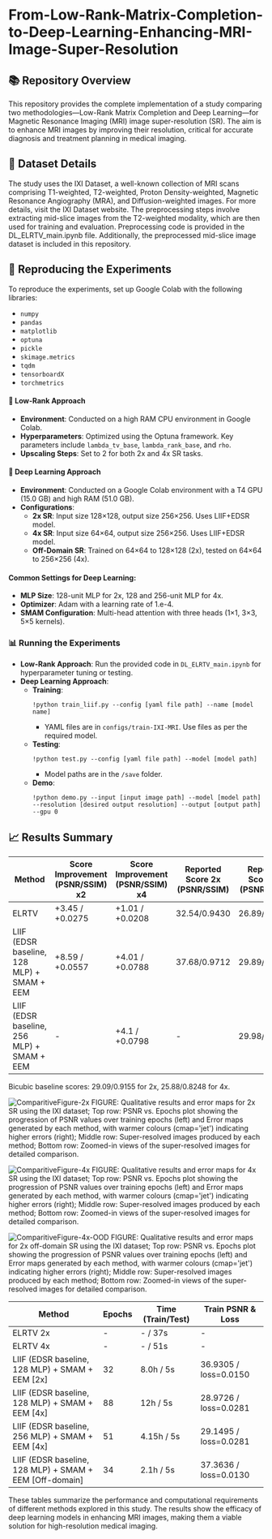 # From-Low-Rank-Matrix-Completion-to-Deep-Learning-Enhancing-MRI-Image-Super-Resolution

## 📚 Repository Overview

This repository provides the complete implementation of a study comparing two methodologies—Low-Rank Matrix Completion and Deep Learning—for Magnetic Resonance Imaging (MRI) image super-resolution (SR). The aim is to enhance MRI images by improving their resolution, critical for accurate diagnosis and treatment planning in medical imaging.
## 🧠 Dataset Details

The study uses the IXI Dataset, a well-known collection of MRI scans comprising T1-weighted, T2-weighted, Proton Density-weighted, Magnetic Resonance Angiography (MRA), and Diffusion-weighted images. For more details, visit the IXI Dataset website. The preprocessing steps involve extracting mid-slice images from the T2-weighted modality, which are then used for training and evaluation. Preprocessing code is provided in the DL_ELRTV_main.ipynb file. Additionally, the preprocessed mid-slice image dataset is included in this repository.
## 🔄 Reproducing the Experiments

To reproduce the experiments, set up Google Colab with the following libraries:

- `numpy`
- `pandas`
- `matplotlib`
- `optuna`
- `pickle`
- `skimage.metrics`
- `tqdm`
- `tensorboardX`
- `torchmetrics`

#### 🧩 Low-Rank Approach
- **Environment**: Conducted on a high RAM CPU environment in Google Colab.
- **Hyperparameters**: Optimized using the Optuna framework. Key parameters include `lambda_tv_base`, `lambda_rank_base`, and `rho`.
- **Upscaling Steps**: Set to 2 for both 2x and 4x SR tasks.

#### 🤖 Deep Learning Approach
- **Environment**: Conducted on a Google Colab environment with a T4 GPU (15.0 GB) and high RAM (51.0 GB).
- **Configurations**:
  - **2x SR**: Input size 128×128, output size 256×256. Uses LIIF+EDSR model.
  - **4x SR**: Input size 64×64, output size 256×256. Uses LIIF+EDSR model.
  - **Off-Domain SR**: Trained on 64×64 to 128×128 (2x), tested on 64×64 to 256×256 (4x).

#### Common Settings for Deep Learning:
- **MLP Size**: 128-unit MLP for 2x, 128 and 256-unit MLP for 4x.
- **Optimizer**: Adam with a learning rate of 1.e-4.
- **SMAM Configuration**: Multi-head attention with three heads (1×1, 3×3, 5×5 kernels).

### 📊 Running the Experiments

- **Low-Rank Approach**: Run the provided code in `DL_ELRTV_main.ipynb` for hyperparameter tuning or testing.
- **Deep Learning Approach**:
  - **Training**: 
    ```
    !python train_liif.py --config [yaml file path] --name [model name]
    ```
    - YAML files are in `configs/train-IXI-MRI`. Use files as per the required model.
  - **Testing**:
    ```
    !python test.py --config [yaml file path] --model [model path]
    ```
    - Model paths are in the `/save` folder.
  - **Demo**:
    ```
    !python demo.py --input [input image path] --model [model path] --resolution [desired output resolution] --output [output path] --gpu 0
    ```
## 📈 Results Summary


| Method                                             | Score Improvement (PSNR/SSIM) x2 | Score Improvement (PSNR/SSIM) x4 | Reported Score 2x (PSNR/SSIM) | Reported Score 4x (PSNR/SSIM) |
|----------------------------------------------------|----------------------------------|----------------------------------|--------------------------------|--------------------------------|
| ELRTV                                              | +3.45 / +0.0275                  | +1.01 / +0.0208                  | 32.54/0.9430                   | 26.89/0.8456                   |
| LIIF (EDSR baseline, 128 MLP) + SMAM + EEM         | +8.59 / +0.0557                  | +4.01 / +0.0788                  | 37.68/0.9712                   | 29.89/0.9036                   |
| LIIF (EDSR baseline, 256 MLP) + SMAM + EEM         | -                                | +4.1 / +0.0798                   | -                              | 29.98/0.9046                   |

Bicubic baseline scores: 29.09/0.9155 for 2x, 25.88/0.8248 for 4x.

![ComparitiveFigure-2x](https://github.com/user-attachments/assets/1bb9e97f-236c-4391-acaa-45caa1ddd977)
FIGURE: Qualitative results and error maps for 2x SR using the IXI dataset; Top row: PSNR vs. Epochs plot showing the progression of PSNR values over training epochs (left) and Error maps generated by each method, with warmer colours (cmap='jet') indicating higher errors (right); Middle row: Super-resolved images produced by each method; Bottom row: Zoomed-in views of the super-resolved images for detailed comparison.

![ComparitiveFigure-4x](https://github.com/user-attachments/assets/3680ffd3-ec73-4e62-acc9-0a27719f63aa)
FIGURE: Qualitative results and error maps for 4x SR using the IXI dataset; Top row: PSNR vs. Epochs plot showing the progression of PSNR values over training epochs (left) and Error maps generated by each method, with warmer colours (cmap='jet') indicating higher errors (right); Middle row: Super-resolved images produced by each method; Bottom row: Zoomed-in views of the super-resolved images for detailed comparison.

![ComparitiveFigure-4x-OOD](https://github.com/user-attachments/assets/750a80c9-cdb5-453d-a6f7-2597490ecd0a)
FIGURE: Qualitative results and error maps for 2x off-domain SR using the IXI dataset; Top row: PSNR vs. Epochs plot showing the progression of PSNR values over training epochs (left) and Error maps generated by each method, with warmer colours (cmap='jet') indicating higher errors (right); Middle row: Super-resolved images produced by each method; Bottom row: Zoomed-in views of the super-resolved images for detailed comparison.


| Method                                             | Epochs | Time (Train/Test) | Train PSNR & Loss               |
|----------------------------------------------------|--------|-------------------|---------------------------------|
| ELRTV 2x                                           | -      | - / 37s           | -                               |
| ELRTV 4x                                           | -      | - / 51s           | -                               |
| LIIF (EDSR baseline, 128 MLP) + SMAM + EEM [2x]    | 32     | 8.0h / 5s         | 36.9305 / loss=0.0150           |
| LIIF (EDSR baseline, 128 MLP) + SMAM + EEM [4x]    | 88     | 12h / 5s          | 28.9726 / loss=0.0281           |
| LIIF (EDSR baseline, 256 MLP) + SMAM + EEM [4x]    | 51     | 4.15h / 5s        | 29.1495 / loss=0.0281           |
| LIIF (EDSR baseline, 128 MLP) + SMAM + EEM [Off-domain] | 34 | 2.1h / 5s         | 37.3636 / loss=0.0130           |

These tables summarize the performance and computational requirements of different methods explored in this study. The results show the efficacy of deep learning models in enhancing MRI images, making them a viable solution for high-resolution medical imaging.
 
